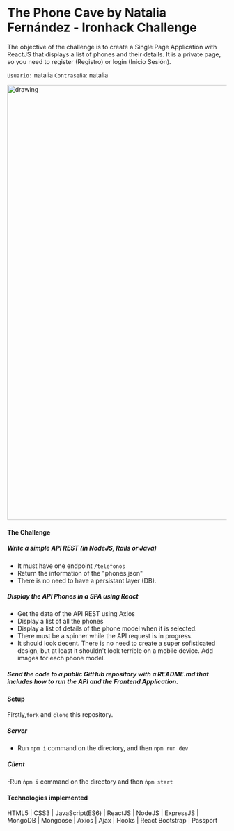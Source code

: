 # The Phone Cave by Natalia Fernández  - Ironhack Challenge

The objective of the challenge is to create a Single Page Application with ReactJS that displays a list of phones and their details. It is a private page, so you need to register (Registro) or login (Inicio Sesión).

`Usuario:` natalia
`Contraseña`: natalia

<img src="https://res.cloudinary.com/nataliafndz26/image/upload/v1610923525/PhoneCave_bqdudx.png" alt="drawing" width="1000"/>


#### The Challenge

##### Write a simple API REST (in NodeJS, Rails or Java) 

 - It must have one endpoint `/telefonos`
 - Return the information of the "phones.json"
 - There is no need to have a persistant layer (DB). 
 
##### Display the API Phones in a SPA using React

 - Get the data of the API REST using Axios
 - Display a list of all the phones
 - Display a list of details of the phone model when it is selected.
 - There must be a spinner while the API request is in progress.
 - It should look decent. There is no need to create a super sofisticated design, but at least it shouldn't look terrible on a mobile device. Add images for each phone model.
 
 ##### Send the code to a public GitHub repository with a README.md that includes how to run the API and the Frontend Application.
 
#### Setup

Firstly,`fork` and `clone` this repository.

 ##### Server
 
 - Run `npm i` command on the directory, and then `npm run dev`
 
  ##### Client
  
  -Run `ǹpm i` command on the directory and then `ǹpm start`


#### Technologies implemented

HTML5 | CSS3 | JavaScript(ES6) | ReactJS | NodeJS | ExpressJS | MongoDB | Mongoose | Axios | Ajax | Hooks | React Bootstrap | Passport

  

